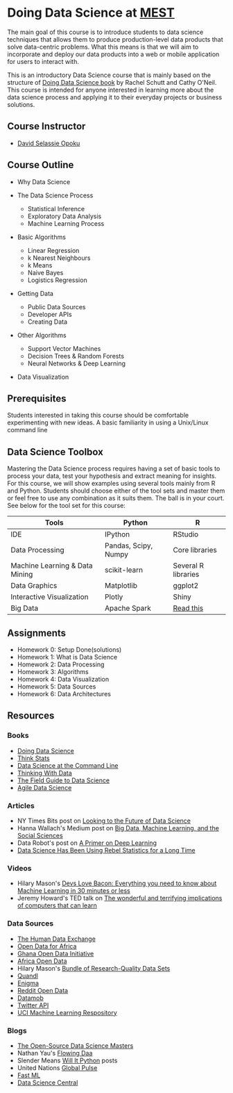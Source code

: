 # Doing Data Science at [MEST](http://www.meltwater.org)


The main goal of this course is to introduce students to data science techniques that allows them to produce production-level data products that solve data-centric problems. What this means is that we will aim to incorporate and deploy our data products into a web or mobile application for users to interact with.


This is an introductory Data Science course that is mainly based on the structure of [Doing Data Science book](http://shop.oreilly.com/product/0636920028529.do) by Rachel Schutt and Cathy O'Neil. This course is intended for anyone interested in learning more about the data science process and applying it to their everyday projects or business solutions.

## Course Instructor
- [David Selassie Opoku](https://www.github.com/sdopoku)

## Course Outline

- Why Data Science


- The Data Science Process
  + Statistical Inference
  + Exploratory Data Analysis
  + Machine Learning Process


- Basic Algorithms
  + Linear Regression
  + k Nearest Neighbours
  + k Means
  + Naive Bayes
  + Logistics Regression


- Getting Data
  + Public Data Sources
  + Developer APIs
  + Creating Data


- Other Algorithms
  + Support Vector Machines
  + Decision Trees & Random Forests
  + Neural Networks & Deep Learning


- Data Visualization



## Prerequisites

Students interested in taking this course should be comfortable experimenting with new ideas. A basic familiarity in using a Unix/Linux command line

## Data Science Toolbox

Mastering the Data Science process requires having a set of basic tools to process your data, test your hypothesis and extract meaning for insights.  For this course, we will show examples using several tools mainly from R and Python. Students should choose either of the tool sets and master them or feel free to use any combination as it suits them. The ball is in your court. See below for the tool set for this course:

| Tools                             | Python                    | R                                                                         |
| --------------------------------- |-------------------------- | ------------------------------------------------------------------------- |
| IDE                               | IPython                   | RStudio                                                                   |
| Data Processing                   |  Pandas, Scipy, Numpy     | Core libraries                                                            |
| Machine Learning & Data Mining    | scikit-learn              | Several R libraries                                                       |
| Data Graphics                     | Matplotlib                | ggplot2                                                                   |
| Interactive Visualization         | Plotly                    | Shiny                                                                     |
| Big Data                          | Apache Spark              | [Read this]                                                               |

[Read this]: http://www.r-bloggers.com/five-ways-to-handle-big-data-in-r


## Assignments
  + Homework 0: Setup Done(solutions)
  + Homework 1: What is Data Science
  + Homework 2: Data Processing
  + Homework 3: Algorithms
  + Homework 4: Data Visualization
  + Homework 5: Data Sources
  + Homework 6: Data Architectures

## Resources

### Books
+ [Doing Data Science](http://shop.oreilly.com/product/0636920028529.do)
+ [Think Stats](http://shop.oreilly.com/product/0636920034094.do)
+ [Data Science at the Command Line](http://datascienceatthecommandline.com/)
+ [Thinking With Data](http://shop.oreilly.com/product/0636920029182.do)
+ [The Field Guide to Data Science](http://www.boozallen.com/insights/2013/11/data-science-field-guide)
+ [Agile Data Science](http://shop.oreilly.com/product/0636920025054.do)

### Articles

+ NY Times Bits post on [Looking to the Future of Data Science](http://bits.blogs.nytimes.com/2014/08/27/looking-to-the-future-of-data-science)
+ Hanna Wallach's Medium post on [Big Data, Machine Learning, and the Social Sciences](https://medium.com/@hannawallach/big-data-machine-learning-and-the-social-sciences-927a8e20460d)
+ Data Robot's post on [A Primer on Deep Learning](http://www.datarobot.com/blog/a-primer-on-deep-learning/)
+ [Data Science Has Been Using Rebel Statistics for a Long Time](http://www.datasciencecentral.com/profiles/blogs/data-science-has-been-using-rebel-statistics-for-a-long-time)

### Videos
+ Hilary Mason's [Devs Love Bacon: Everything you need to know about Machine Learning in 30 minutes or less](http://www.hilarymason.com/presentations-2/devs-love-bacon-everything-you-need-to-know-about-machine-learning-in-30-minutes-or-less/)
+ Jeremy Howard's TED talk on [The wonderful and terrifying implications of computers that can learn](http://www.ted.com/talks/jeremy_howard_the_wonderful_and_terrifying_implications_of_computers_that_can_learn)

### Data Sources
+ [The Human Data Exchange](https://data.hdx.rwlabs.org)
+ [Open Data for Africa](http://opendataforafrica.org/)
+ [Ghana Open Data Initiative](http://data.gov.gh/)
+ [Africa Open Data](http://africaopendata.org/)
+ Hilary Mason's [Bundle of Research-Quality Data Sets](https://bitly.com/bundles/hmason/1)
+ [Quandl](https://www.quandl.com/)
+ [Enigma](http://enigma.io/)
+ [Reddit Open Data](http://www.reddit.com/r/opendata)
+ [Datamob](http://datamob.org/datasets)
+ [Twitter API](https://dev.twitter.com/overview/api)
+ [UCI Machine Learning Respository](http://archive.ics.uci.edu/ml/index.html)


### Blogs
+ [The Open-Source Data Science Masters](http://datasciencemasters.org/)
+ Nathan Yau's [Flowing Daa](http://flowingdata.com/)
+ Slender Means [Will It Python](http://slendermeans.org/pages/will-it-python.html) posts
+ United Nations [Global Pulse](http://www.unglobalpulse.org/)
+ [Fast ML](http://fastml.com/)
+ [Data Science Central](http://www.datasciencecentral.com)
